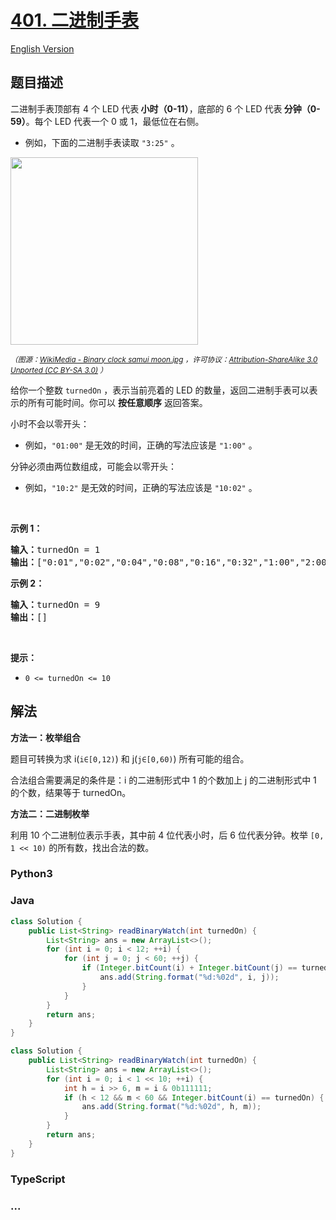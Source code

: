 # [401. 二进制手表](https://leetcode.cn/problems/binary-watch)

[English Version](/solution/0400-0499/0401.Binary%20Watch/README_EN.md)

## 题目描述

<!-- 这里写题目描述 -->

<p>二进制手表顶部有 4 个 LED 代表<strong> 小时（0-11）</strong>，底部的 6 个 LED 代表<strong> 分钟（0-59）</strong>。每个 LED 代表一个 0 或 1，最低位在右侧。</p>

<ul>
	<li>例如，下面的二进制手表读取 <code>"3:25"</code> 。</li>
</ul>

<p><img src="https://fastly.jsdelivr.net/gh/doocs/leetcode@main/solution/0400-0499/0401.Binary%20Watch/images/binary_clock_samui_moon.jpg" style="height: 300px; width" /></p>

<p><small><em>（图源：<a href="https://commons.m.wikimedia.org/wiki/File:Binary_clock_samui_moon.jpg">WikiMedia - Binary clock samui moon.jpg</a> ，许可协议：<a href="https://creativecommons.org/licenses/by-sa/3.0/deed.en">Attribution-ShareAlike 3.0 Unported (CC BY-SA 3.0)</a> ）</em></small></p>

<p>给你一个整数 <code>turnedOn</code> ，表示当前亮着的 LED 的数量，返回二进制手表可以表示的所有可能时间。你可以 <strong>按任意顺序</strong> 返回答案。</p>

<p>小时不会以零开头：</p>

<ul>
	<li>例如，<code>"01:00"</code> 是无效的时间，正确的写法应该是 <code>"1:00"</code> 。</li>
</ul>

<p>分钟必须由两位数组成，可能会以零开头：</p>

<ul>
	<li>例如，<code>"10:2"</code> 是无效的时间，正确的写法应该是 <code>"10:02"</code> 。</li>
</ul>

<p> </p>

<p><strong>示例 1：</strong></p>

<pre>
<strong>输入：</strong>turnedOn = 1
<strong>输出：</strong>["0:01","0:02","0:04","0:08","0:16","0:32","1:00","2:00","4:00","8:00"]
</pre>

<p><strong>示例 2：</strong></p>

<pre>
<strong>输入：</strong>turnedOn = 9
<strong>输出：</strong>[]
</pre>

<p> </p>

<p><strong>提示：</strong></p>

<ul>
	<li><code>0 <= turnedOn <= 10</code></li>
</ul>

## 解法

<!-- 这里可写通用的实现逻辑 -->

**方法一：枚举组合**

题目可转换为求 i(`i∈[0,12)`) 和 j(`j∈[0,60)`) 所有可能的组合。

合法组合需要满足的条件是：i 的二进制形式中 1 的个数加上 j 的二进制形式中 1 的个数，结果等于 turnedOn。

**方法二：二进制枚举**

利用 10 个二进制位表示手表，其中前 4 位代表小时，后 6 位代表分钟。枚举 `[0, 1 << 10)` 的所有数，找出合法的数。

<!-- tabs:start -->

### **Python3**

<!-- 这里可写当前语言的特殊实现逻辑 -->





### **Java**

<!-- 这里可写当前语言的特殊实现逻辑 -->

```java
class Solution {
    public List<String> readBinaryWatch(int turnedOn) {
        List<String> ans = new ArrayList<>();
        for (int i = 0; i < 12; ++i) {
            for (int j = 0; j < 60; ++j) {
                if (Integer.bitCount(i) + Integer.bitCount(j) == turnedOn) {
                    ans.add(String.format("%d:%02d", i, j));
                }
            }
        }
        return ans;
    }
}
```

```java
class Solution {
    public List<String> readBinaryWatch(int turnedOn) {
        List<String> ans = new ArrayList<>();
        for (int i = 0; i < 1 << 10; ++i) {
            int h = i >> 6, m = i & 0b111111;
            if (h < 12 && m < 60 && Integer.bitCount(i) == turnedOn) {
                ans.add(String.format("%d:%02d", h, m));
            }
        }
        return ans;
    }
}
```













### **TypeScript**







### **...**

```

```


